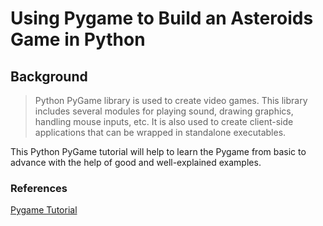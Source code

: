# Using Pygame to Build an Asteroids Game in Python

## Background
>Python PyGame library is used to create video games. This library includes several modules for playing sound, drawing graphics, handling mouse inputs, etc. It is also used to create client-side applications that can be wrapped in standalone executables.

This Python PyGame tutorial will help to learn the Pygame from basic to advance with the help of good and well-explained examples.

### References
[Pygame Tutorial](https://www.geeksforgeeks.org/introduction-to-pygame/)